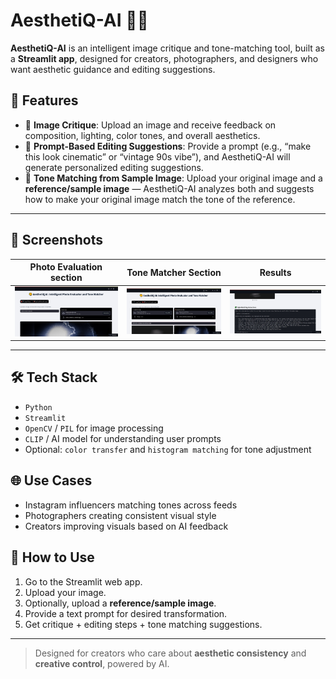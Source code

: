 # AesthetiQ-AI 🎨✨

**AesthetiQ-AI** is an intelligent image critique and tone-matching tool, built as a **Streamlit app**, designed for creators, photographers, and designers who want aesthetic guidance and editing suggestions.

## 🚀 Features

- 📸 **Image Critique**: Upload an image and receive feedback on composition, lighting, color tones, and overall aesthetics.
- 🧠 **Prompt-Based Editing Suggestions**: Provide a prompt (e.g., “make this look cinematic” or “vintage 90s vibe”), and AesthetiQ-AI will generate personalized editing suggestions.
- 🧪 **Tone Matching from Sample Image**: Upload your original image and a **reference/sample image** — AesthetiQ-AI analyzes both and suggests how to make your original image match the tone of the reference.

---

## 📸 Screenshots

| Photo Evaluation section | Tone Matcher Section | Results |
|---------------|----------------|------------------|
| ![Interfce](main.jpg) | ![Chat](2.jpg) | ![Highlight](res.jpg) |

---

## 🛠️ Tech Stack

- `Python`
- `Streamlit`
- `OpenCV` / `PIL` for image processing
- `CLIP` / AI model for understanding user prompts
- Optional: `color transfer` and `histogram matching` for tone adjustment

## 🌐 Use Cases

- Instagram influencers matching tones across feeds
- Photographers creating consistent visual style
- Creators improving visuals based on AI feedback

## 🔗 How to Use

1. Go to the Streamlit web app.
2. Upload your image.
3. Optionally, upload a **reference/sample image**.
4. Provide a text prompt for desired transformation.
5. Get critique + editing steps + tone matching suggestions.

---

> Designed for creators who care about **aesthetic consistency** and **creative control**, powered by AI.